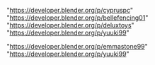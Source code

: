 "https://developer.blender.org/p/cypruspc"
"https://developer.blender.org/p/bellefencing01"
"https://developer.blender.org/p/deluxtoys"
"https://developer.blender.org/p/yuuki99"
 
"https://developer.blender.org/p/emmastone99"
"https://developer.blender.org/p/yuuki99"
 

